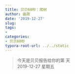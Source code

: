 ```yaml
---
title: 贝贝60秒：爬树
author: 曲政
date: '2019-12-27'
slug: 
tags:
- 
categories:
- 贝贝60秒
typora-root-url: ../../static
---
```

> 今天是贝贝报告给你的第  天   
> 2019-12-27 星期五 